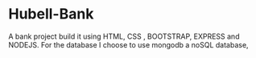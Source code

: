 # Hubell-Bank
A bank project build it using HTML, CSS , BOOTSTRAP, EXPRESS and NODEJS. For the database I choose to use mongodb a noSQL database, 
